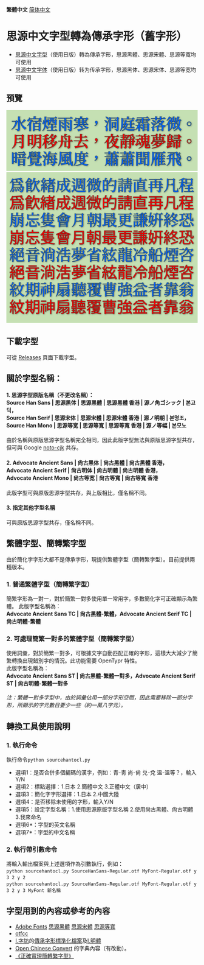 **繁體中文** [简体中文](README-SC.md#%E6%80%9D%E6%BA%90%E4%B8%AD%E6%96%87%E5%AD%97%E4%BD%93%E8%BD%AC%E4%B8%BA%E4%BC%A0%E6%89%BF%E5%AD%97%E5%BD%A2%E6%97%A7%E5%AD%97%E5%BD%A2)
# 思源中文字型轉為傳承字形（舊字形）
* [思源中文字型](https://github.com/adobe-fonts)（使用日版）轉為傳承字形，思源黑體、思源宋體、思源等寬均可使用 
* [思源中文字体](https://github.com/adobe-fonts)（使用日版）转为传承字形，思源黑体、思源宋体、思源等宽均可使用
## 預覽
![image](./pic/Pic01.png)  
![image](./pic/Pic03.png)  
## 下載字型
可從 [Releases](https://github.com/GuiWonder/SourceHanToClassic/releases) 頁面下載字型。
## 關於字型名稱：
#### 1. 思源字型原版名稱（不更改名稱）： <br />Source Han Sans | 思源黑体 | 思源黑體 | 思源黑體 香港 | 源ノ角ゴシック | 본고딕，<br />Source Han Serif | 思源宋体 | 思源宋體 | 思源宋體 香港 | 源ノ明朝 | 본명조，<br />Source Han Mono | 思源等宽 | 思源等寬 | 思源等寬 香港 | 源ノ等幅 | 본모노
由於名稱與原版思源字型名稱完全相同，因此此版字型無法與原版思源字型共存，但可與 Google [noto-cjk](https://github.com/googlefonts/noto-cjk) 共存。
#### 2. Advocate Ancient Sans | 尙古黑体 | 尙古黑體 | 尙古黑體 香港，<br />Advocate Ancient Serif | 尙古明体 | 尙古明體 | 尙古明體 香港，<br />Advocate Ancient Mono | 尙古等宽 | 尙古等寬 | 尙古等寬 香港
此版字型可與原版思源字型共存，與上版相比，僅名稱不同。
#### 3. 指定其他字型名稱
可與原版思源字型共存，僅名稱不同。
## 繁體字型、簡轉繁字型
由於簡化字字形大都不是傳承字形，現提供繁體字型（簡轉繁字型）。目前提供兩種版本。
### 1. 普通繁體字型（簡轉繁字型）
簡繁字形為一對一，對於簡繁一對多使用單一常用字，多數簡化字可正確顯示為繁體。
此版字型名稱為：<br />
**Advocate Ancient Sans TC | 尙古黑體-繁體，Advocate Ancient Serif TC | 尙古明體-繁體**
### 2. 可處理簡繁一對多的繁體字型（簡轉繁字型）
使用詞彙，對於簡繁一對多，可根據文字自動匹配正確的字形，這樣大大減少了簡繁轉換出現錯別字的情況。此功能需要 OpenTypr 特性。<br />
此版字型名稱為：<br />
**Advocate Ancient Sans ST | 尙古黑體-繁體一對多，Advocate Ancient Serif ST | 尙古明體-繁體一對多**
<br /><br />
*注：繁體一對多字型中，由於詞彙佔用一部分字形空間，因此需要移除一部分字形，所顯示的字元數目要少一些（約一萬八字元）。*

## 轉換工具使用說明
### 1. 執行命令
執行命令`python sourcehantocl.py`
* 選項1：是否合併多個編碼的漢字，例如：青-靑 尚-尙 兑-兌 温-溫等？，輸入Y/N
* 選項2：標點選擇：1.日本 2.簡體中文 3.正體中文（居中）
* 選項3：簡化字字形選擇：1.日本 2.中國大陸
* 選項4：是否移除未使用的字形，輸入Y/N
* 選項5：設定字型名稱：1.使用思源原版字型名稱 2.使用尙古黑體、尙古明體 3.我來命名
* 選項6*：字型的英文名稱
* 選項7*：字型的中文名稱
### 2. 執行帶引數命令
將輸入輸出檔案與上述選項作為引數執行，例如：<br /> `python sourcehantocl.py SourceHanSans-Regular.otf MyFont-Regular.otf y 3 2 y 2`<br />
`python sourcehantocl.py SourceHanSans-Regular.otf MyFont-Regular.otf y 3 2 y 3 MyFont 新名稱`

## 字型用到的內容或參考的內容
* [Adobe Fonts](https://github.com/adobe-fonts) [思源黑體](https://github.com/adobe-fonts/source-han-sans) [思源宋體](https://github.com/adobe-fonts/source-han-serif) [思源等寬](https://github.com/adobe-fonts/source-han-mono)
* [otfcc](https://github.com/caryll/otfcc)
* [I.字坊](https://github.com/ichitenfont)的[傳承字形標準化檔案](https://github.com/ichitenfont/inheritedglyphs)及[I.明體](https://github.com/ichitenfont/I.Ming)
* [Open Chinese Convert](https://github.com/BYVoid/OpenCC) 的字典內容（有改動）。
* [《正確實現簡轉繁字型》](https://ayaka.shn.hk/s2tfont/hant/)

